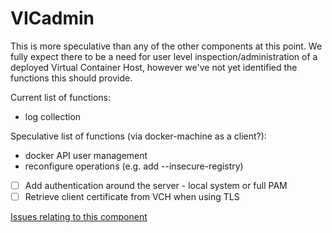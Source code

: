 # VICadmin

This is more speculative than any of the other components at this point. We fully expect there to be a need for user level inspection/administration of a deployed Virtual Container Host, however we've not yet identified the functions this should provide.

Current list of functions:
* log collection

Speculative list of functions (via docker-machine as a client?):
* docker API user management
* reconfigure operations (e.g. add --insecure-registry)

- [ ] Add authentication around the server - local system or full PAM
- [ ] Retrieve client certificate from VCH when using TLS

[Issues relating to this component](https://github.com/vmware/vic/labels/component%2Fvicadmin)
